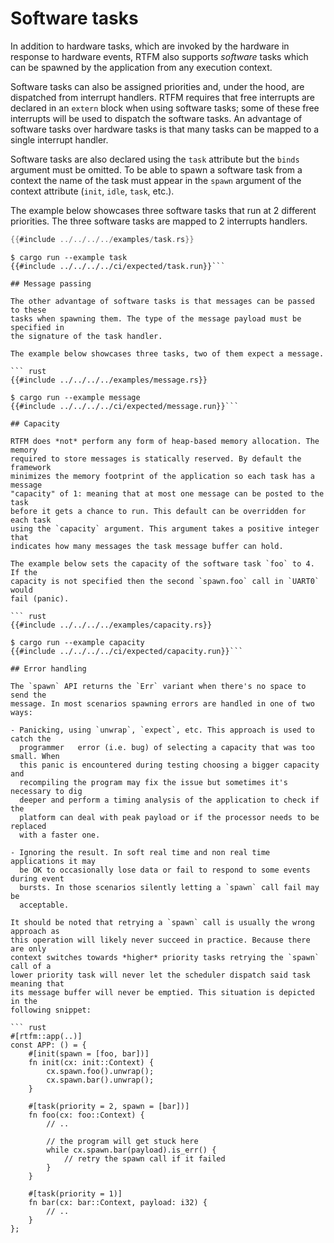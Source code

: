 # Software tasks

In addition to hardware tasks, which are invoked by the hardware in response to
hardware events, RTFM also supports *software* tasks which can be spawned by the
application from any execution context.

Software tasks can also be assigned priorities and, under the hood, are
dispatched from interrupt handlers. RTFM requires that free interrupts are
declared in an `extern` block when using software tasks; some of these free
interrupts will be used to dispatch the software tasks. An advantage of software
tasks over hardware tasks is that many tasks can be mapped to a single interrupt
handler.

Software tasks are also declared using the `task` attribute but the `binds`
argument must be omitted. To be able to spawn a software task from a context
the name of the task must appear in the `spawn` argument of the context
attribute (`init`, `idle`, `task`, etc.).

The example below showcases three software tasks that run at 2 different
priorities. The three software tasks are mapped to 2 interrupts handlers.

``` rust
{{#include ../../../../examples/task.rs}}
```

``` console
$ cargo run --example task
{{#include ../../../../ci/expected/task.run}}```

## Message passing

The other advantage of software tasks is that messages can be passed to these
tasks when spawning them. The type of the message payload must be specified in
the signature of the task handler.

The example below showcases three tasks, two of them expect a message.

``` rust
{{#include ../../../../examples/message.rs}}
```

``` console
$ cargo run --example message
{{#include ../../../../ci/expected/message.run}}```

## Capacity

RTFM does *not* perform any form of heap-based memory allocation. The memory
required to store messages is statically reserved. By default the framework
minimizes the memory footprint of the application so each task has a message
"capacity" of 1: meaning that at most one message can be posted to the task
before it gets a chance to run. This default can be overridden for each task
using the `capacity` argument. This argument takes a positive integer that
indicates how many messages the task message buffer can hold.

The example below sets the capacity of the software task `foo` to 4. If the
capacity is not specified then the second `spawn.foo` call in `UART0` would
fail (panic).

``` rust
{{#include ../../../../examples/capacity.rs}}
```

``` console
$ cargo run --example capacity
{{#include ../../../../ci/expected/capacity.run}}```

## Error handling

The `spawn` API returns the `Err` variant when there's no space to send the
message. In most scenarios spawning errors are handled in one of two ways:

- Panicking, using `unwrap`, `expect`, etc. This approach is used to catch the
  programmer   error (i.e. bug) of selecting a capacity that was too small. When
  this panic is encountered during testing choosing a bigger capacity and
  recompiling the program may fix the issue but sometimes it's necessary to dig
  deeper and perform a timing analysis of the application to check if the
  platform can deal with peak payload or if the processor needs to be replaced
  with a faster one.

- Ignoring the result. In soft real time and non real time applications it may
  be OK to occasionally lose data or fail to respond to some events during event
  bursts. In those scenarios silently letting a `spawn` call fail may be
  acceptable.

It should be noted that retrying a `spawn` call is usually the wrong approach as
this operation will likely never succeed in practice. Because there are only
context switches towards *higher* priority tasks retrying the `spawn` call of a
lower priority task will never let the scheduler dispatch said task meaning that
its message buffer will never be emptied. This situation is depicted in the
following snippet:

``` rust
#[rtfm::app(..)]
const APP: () = {
    #[init(spawn = [foo, bar])]
    fn init(cx: init::Context) {
        cx.spawn.foo().unwrap();
        cx.spawn.bar().unwrap();
    }

    #[task(priority = 2, spawn = [bar])]
    fn foo(cx: foo::Context) {
        // ..

        // the program will get stuck here
        while cx.spawn.bar(payload).is_err() {
            // retry the spawn call if it failed
        }
    }

    #[task(priority = 1)]
    fn bar(cx: bar::Context, payload: i32) {
        // ..
    }
};
```
